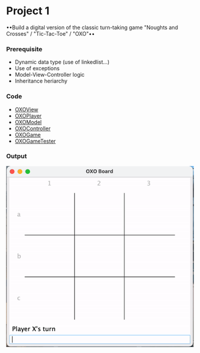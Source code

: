 # Project 1

••Build a digital version of the classic turn-taking game "Noughts and Crosses" / "Tic-Tac-Toe" / "OXO"••

### Prerequisite
- Dynamic data type (use of linkedlist...)
- Use of exceptions
- Model-View-Controller logic
- Inheritance heriarchy

### Code
- [OXOView](https://github.com/Lizhao-Liu/JAVA_Notes/blob/main/week3/OXO/OXOView.java)
- [OXOPlayer](https://github.com/Lizhao-Liu/JAVA_Notes/blob/main/week3/OXO/OXOPlayer.java)
- [OXOModel](https://github.com/Lizhao-Liu/JAVA_Notes/blob/main/week3/OXO/OXOModel.java)
- [OXOController](https://github.com/Lizhao-Liu/JAVA_Notes/blob/main/week3/OXO/OXOController.java)
- [OXOGame](https://github.com/Lizhao-Liu/JAVA_Notes/blob/main/week3/OXO/OXOGame.java)
- [OXOGameTester](https://github.com/Lizhao-Liu/JAVA_Notes/blob/main/week3/OXO/OXOGameTester.java)

### Output
![image](https://github.com/Lizhao-Liu/JAVA_Notes/blob/main/week3/img/ezgif-2-75a7e4f8d65a.gif)
